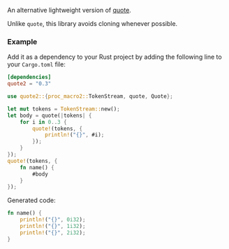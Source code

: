An alternative lightweight version of [quote](https://github.com/dtolnay/quote).

Unlike `quote`, this library avoids cloning whenever possible. 


### Example

Add it as a dependency to your Rust project by adding the following line to your `Cargo.toml` file:

```toml
[dependencies]
quote2 = "0.3"
```


```rust
use quote2::{proc_macro2::TokenStream, quote, Quote};

let mut tokens = TokenStream::new();
let body = quote(|tokens| {
    for i in 0..3 {
        quote!(tokens, {
            println!("{}", #i);
        });
    }
});
quote!(tokens, {
    fn name() {
        #body
    }
});
```

Generated code:

```rust
fn name() {
    println!("{}", 0i32);
    println!("{}", 1i32);
    println!("{}", 2i32);
}
```